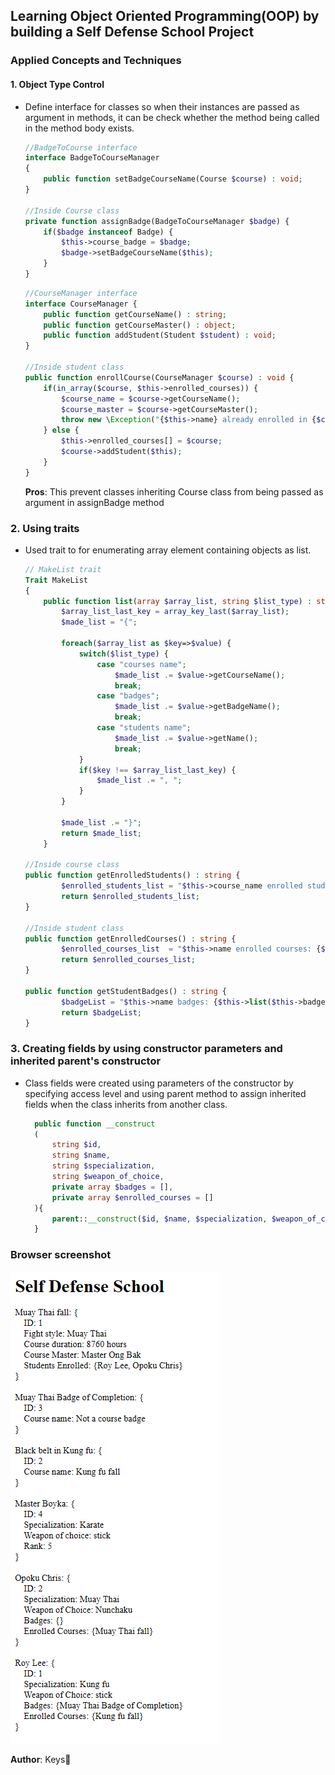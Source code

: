 ## Learning Object Oriented Programming(OOP) by building a Self Defense School Project
### Applied Concepts and Techniques
#### 1. Object Type Control  
- Define interface for classes so when their instances are passed as argument in methods, it can be check whether the method being called in the method body exists.  
  
    ```php
    //BadgeToCourse interface
    interface BadgeToCourseManager
    {
        public function setBadgeCourseName(Course $course) : void;
    }
    
    //Inside Course class
    private function assignBadge(BadgeToCourseManager $badge) {
        if($badge instanceof Badge) {
            $this->course_badge = $badge;
            $badge->setBadgeCourseName($this);
        }
    }
    ```   

    ```php
    //CourseManager interface
    interface CourseManager {
        public function getCourseName() : string;
        public function getCourseMaster() : object;
        public function addStudent(Student $student) : void;
    }

    //Inside student class
    public function enrollCourse(CourseManager $course) : void {
        if(in_array($course, $this->enrolled_courses)) {
            $course_name = $course->getCourseName();
            $course_master = $course->getCourseMaster();
            throw new \Exception("{$this->name} already enrolled in {$course_name} with Master {$course_master->getName()}");
        } else {
            $this->enrolled_courses[] = $course;
            $course->addStudent($this);
        }
    }
    ```
    **Pros**:  This prevent classes inheriting Course class from being passed as argument in assignBadge method

### 2. Using traits  
- Used trait to for enumerating array element containing objects as list.
    ``` php
    // MakeList trait
    Trait MakeList 
    {
        public function list(array $array_list, string $list_type) : string {
            $array_list_last_key = array_key_last($array_list);
            $made_list = "{";
            
            foreach($array_list as $key=>$value) {
                switch($list_type) {
                    case "courses name";
                        $made_list .= $value->getCourseName();
                        break;
                    case "badges";
                        $made_list .= $value->getBadgeName();
                        break;
                    case "students name";
                        $made_list .= $value->getName();
                        break;
                }
                if($key !== $array_list_last_key) {
                    $made_list .= ", ";
                }
            }

            $made_list .= "}";
            return $made_list;
        }

    //Inside course class
    public function getEnrolledStudents() : string {
            $enrolled_students_list = "$this->course_name enrolled students: {$this->list($this->students_taking_course, "students name")}";
            return $enrolled_students_list;
    }

    //Inside student class
    public function getEnrolledCourses() : string {
            $enrolled_courses_list  = "$this->name enrolled courses: {$this->list($this->enrolled_courses, "courses name")}";
            return $enrolled_courses_list;
    }

    public function getStudentBadges() : string {
            $badgeList = "$this->name badges: {$this->list($this->badges, "badges")}";
            return $badgeList;
    }
    ```  
### 3. Creating fields by using constructor parameters and inherited parent's constructor
- Class fields were created using parameters of the constructor by specifying access level and using parent method to assign inherited fields when the class inherits from another class.
  ```php
    public function __construct
    (
        string $id,
        string $name,
        string $specialization,
        string $weapon_of_choice,
        private array $badges = [],
        private array $enrolled_courses = []
    ){
        parent::__construct($id, $name, $specialization, $weapon_of_choice);
    }
  ```

### Browser screenshot
![Screenshot](screenshots/chrome_Op89hrnuJn.png)

**Author**: Keys🚀